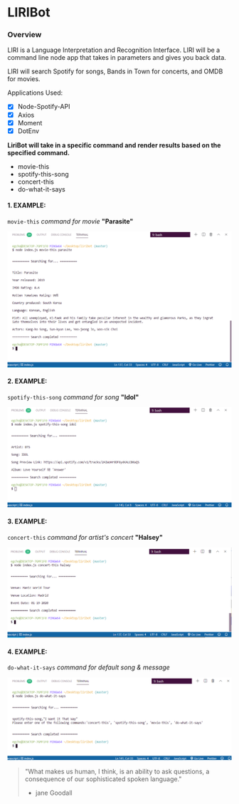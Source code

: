 
# LIRIBot
### Overview
LIRI is a Language Interpretation and Recognition Interface. LIRI will be a command line node app that takes in parameters and gives you back data.

LIRI will search Spotify for songs, Bands in Town for concerts, and OMDB for movies.


Applications Used:
- [x] Node-Spotify-API
- [x] Axios
- [x] Moment
- [x] DotEnv

**LiriBot will take in a specific command and render results based on the specified command.**
- movie-this
- spotify-this-song
- concert-this
- do-what-it-says


#### 1. EXAMPLE:
`movie-this` *command for movie* **"Parasite"**


![Image of movie-this command](images/moviethis1.png)



#### 2. EXAMPLE:
`spotify-this-song` *command for song* **"Idol"**


![Image of spotify-this-song command](images/spotifythis1.png)



#### 3. EXAMPLE:
`concert-this` *command for artist's concert* **"Halsey"**


![Image of concert-this command](images/concertthis1.png)


#### 4. EXAMPLE:
`do-what-it-says` *command for default song & message*


![Image of do-what-it-says command](images/random111.png)



> "What makes us human, I think, is an ability to ask questions, a consequence of our sophisticated spoken language."
> - jane Goodall
